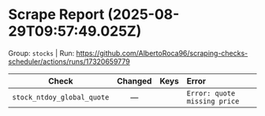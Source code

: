 # Scrape Report (2025-08-29T09:57:49.025Z)

Group: `stocks`  |  Run: https://github.com/AlbertoRoca96/scraping-checks-scheduler/actions/runs/17320659779

| Check | Changed | Keys | Error |
|---|:---:|:--|:--|
| `stock_ntdoy_global_quote` | — |  | `Error: quote missing price` |
